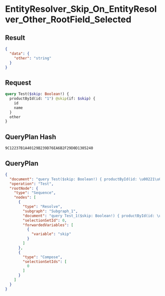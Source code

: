 # EntityResolver_Skip_On_EntityResolver_Other_RootField_Selected

## Result

```json
{
  "data": {
    "other": "string"
  }
}
```

## Request

```graphql
query Test($skip: Boolean!) {
  productById(id: "1") @skip(if: $skip) {
    id
    name
  }
  other
}
```

## QueryPlan Hash

```text
9C12237B1A40129B239D76EA6B2F29D0D1305240
```

## QueryPlan

```json
{
  "document": "query Test($skip: Boolean!) { productById(id: \u00221\u0022) @skip(if: $skip) { id name } other }",
  "operation": "Test",
  "rootNode": {
    "type": "Sequence",
    "nodes": [
      {
        "type": "Resolve",
        "subgraph": "Subgraph_1",
        "document": "query Test_1($skip: Boolean!) { productById(id: \u00221\u0022) @skip(if: $skip) { id name } other }",
        "selectionSetId": 0,
        "forwardedVariables": [
          {
            "variable": "skip"
          }
        ]
      },
      {
        "type": "Compose",
        "selectionSetIds": [
          0
        ]
      }
    ]
  }
}
```

